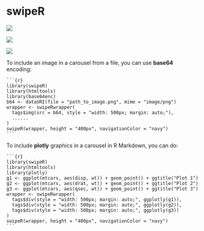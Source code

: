 # swipeR

![](https://raw.githubusercontent.com/stla/swipeR/main/inst/gifs/swipeR-images.gif)

![](https://raw.githubusercontent.com/stla/swipeR/main/inst/gifs/swipeR-shiny.gif)

![](https://raw.githubusercontent.com/stla/swipeR/main/inst/gifs/swipeR-shiny2.gif)

To include an image in a carousel from a file, you can use **base64** encoding:

    ```{r}
    library(swipeR)
    library(htmltools)
    library(base64enc)
    b64 <- dataURI(file = "path_to_image.png", mime = "image/png")
    wrapper <- swipeRwrapper(
      tags$img(src = b64, style = "width: 500px; margin: auto;"),
      ......
    )
    swipeR(wrapper, height = "400px", navigationColor = "navy")
    ```

To include **plotly** graphics in a carousel in R Markdown, you can do:

    ```{r}
    library(swipeR)
    library(htmltools)
    library(plotly)
    g1 <- ggplot(mtcars, aes(disp, wt)) + geom_point() + ggtitle("Plot 1")
    g2 <- ggplot(mtcars, aes(drat, wt)) + geom_point() + ggtitle("Plot 2")
    g3 <- ggplot(mtcars, aes(qsec, wt)) + geom_point() + ggtitle("Plot 3")
    wrapper <- swipeRwrapper(
      tags$div(style = "width: 500px; margin: auto;", ggplotly(g1)),
      tags$div(style = "width: 500px; margin: auto;", ggplotly(g2)),
      tags$div(style = "width: 500px; margin: auto;", ggplotly(g3))
    )
    swipeR(wrapper, height = "400px", navigationColor = "navy")
    ```

